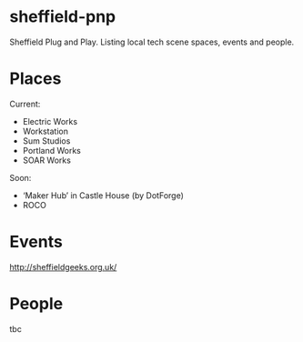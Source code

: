 # sheffield-pnp
Sheffield Plug and Play. Listing local tech scene spaces, events and people.

Places
======
Current:
- Electric Works
- Workstation
- Sum Studios
- Portland Works
- SOAR Works

Soon: 
- ‘Maker Hub’ in Castle House (by DotForge)
- ROCO 

Events
======
http://sheffieldgeeks.org.uk/

People
======
tbc
